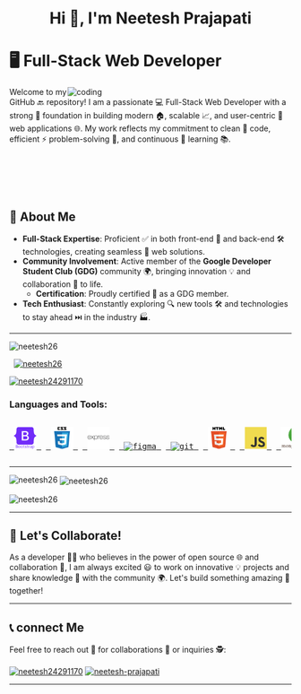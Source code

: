 <h1 align="center">Hi 👋, I'm Neetesh Prajapati</h1>
<!-- <h3 align="center">A passionate web developer from India</h3> -->

<h1>🖥️ Full-Stack Web Developer</h1>
<img align="right" alt="coding" width="400" src="https://camo.githubusercontent.com/4d9f5ecceb711eec6e2018f38a5677dc657c9738d4a65ba3b928c41c0a45b439/68747470733a2f2f6d69726f2e6d656469756d2e636f6d2f6d61782f313336302f302a37513379765349765f7430696f4a2d5a2e676966">
<p>Welcome to my GitHub 🔙 repository! I am a passionate 💻 Full-Stack Web Developer with a strong 💪 foundation in building modern 🏠, scalable 📈, and user-centric 👤 web applications 🌐. My work reflects my commitment to clean 🧼 code, efficient ⚡ problem-solving 🧩, and continuous 🔄 learning 📚.</p>


<br><br><br><br>
<h2>📇 About Me</h2>

<ul>

<li><strong>Full-Stack Expertise</strong>: Proficient ✅ in both front-end 🎨 and back-end 🛠️ technologies, creating seamless 🔗 web solutions.</li>

<li><strong>Community Involvement</strong>: Active member of the <strong>Google Developer Student Club (GDG)</strong> community 🌍, bringing innovation 💡 and collaboration 🤝 to life.

<ul>

<li><strong>Certification</strong>: Proudly certified 🏅 as a GDG member.</li>

</ul>

</li>

<li><strong>Tech Enthusiast</strong>: Constantly exploring 🔍 new tools 🛠️ and technologies to stay ahead ⏭️ in the industry 🏭.</li>

</ul>

<hr>



<p align="left"> <img src="https://komarev.com/ghpvc/?username=neetesh26&label=Profile%20views&color=0e75b6&style=flat" alt="neetesh26" /> </p>

<p align="left">&nbsp; <a href="https://github.com/ryo-ma/github-profile-trophy"><img src="https://github-profile-trophy.vercel.app/?username=neetesh26" alt="neetesh26" /></a> </p>

<p align="left"> <a href="https://twitter.com/neetesh24291170" target="blank"><img src="https://img.shields.io/twitter/follow/neetesh24291170?logo=twitter&style=for-the-badge" alt="neetesh24291170" /></a> </p>



<h3 align="left">Languages and Tools:</h3>
<pre><p align="left"><a href="https://getbootstrap.com" target="_blank" rel="noreferrer"> <img src="https://raw.githubusercontent.com/devicons/devicon/master/icons/bootstrap/bootstrap-plain-wordmark.svg" alt="bootstrap" width="40" height="40"/> </a> <a href="https://www.w3schools.com/css/" target="_blank" rel="noreferrer"> <img src="https://raw.githubusercontent.com/devicons/devicon/master/icons/css3/css3-original-wordmark.svg" alt="css3" width="40" height="40"/> </a> <a href="https://expressjs.com" target="_blank" rel="noreferrer"> <img src="https://raw.githubusercontent.com/devicons/devicon/master/icons/express/express-original-wordmark.svg" alt="express" width="40" height="40"/> </a> <a href="https://www.figma.com/" target="_blank" rel="noreferrer"> <img src="https://www.vectorlogo.zone/logos/figma/figma-icon.svg" alt="figma" width="40" height="40"/> </a> <a href="https://git-scm.com/" target="_blank" rel="noreferrer"> <img src="https://www.vectorlogo.zone/logos/git-scm/git-scm-icon.svg" alt="git" width="40" height="40"/> </a> <a href="https://www.w3.org/html/" target="_blank" rel="noreferrer"> <img src="https://raw.githubusercontent.com/devicons/devicon/master/icons/html5/html5-original-wordmark.svg" alt="html5" width="40" height="40"/> </a> <a href="https://developer.mozilla.org/en-US/docs/Web/JavaScript" target="_blank" rel="noreferrer"> <img src="https://raw.githubusercontent.com/devicons/devicon/master/icons/javascript/javascript-original.svg" alt="javascript" width="40" height="40"/> </a> <a href="https://www.mongodb.com/" target="_blank" rel="noreferrer"> <img src="https://raw.githubusercontent.com/devicons/devicon/master/icons/mongodb/mongodb-original-wordmark.svg" alt="mongodb" width="40" height="40"/> </a> <a href="https://www.mysql.com/" target="_blank" rel="noreferrer"> <img src="https://raw.githubusercontent.com/devicons/devicon/master/icons/mysql/mysql-original-wordmark.svg" alt="mysql" width="40" height="40"/> </a> <a href="https://nodejs.org" target="_blank" rel="noreferrer"> <img src="https://raw.githubusercontent.com/devicons/devicon/master/icons/nodejs/nodejs-original-wordmark.svg" alt="nodejs" width="40" height="40"/> </a> <a href="https://www.php.net" target="_blank" rel="noreferrer"> <img src="https://raw.githubusercontent.com/devicons/devicon/master/icons/php/php-original.svg" alt="php" width="40" height="40"/> </a> <a href="https://postman.com" target="_blank" rel="noreferrer"> <img src="https://www.vectorlogo.zone/logos/getpostman/getpostman-icon.svg" alt="postman" width="40" height="40"/> </a> <a href="https://www.python.org" target="_blank" rel="noreferrer"> <img src="https://raw.githubusercontent.com/devicons/devicon/master/icons/python/python-original.svg" alt="python" width="40" height="40"/> </a> <a href="https://reactjs.org/" target="_blank" rel="noreferrer"> <img src="https://raw.githubusercontent.com/devicons/devicon/master/icons/react/react-original-wordmark.svg" alt="react" width="40" height="40"/> </a> <a href="https://tailwindcss.com/" target="_blank" rel="noreferrer"> <img src="https://www.vectorlogo.zone/logos/tailwindcss/tailwindcss-icon.svg" alt="tailwind" width="40" height="40"/></a> </p></pre>
<hr>
<p><img align="left" src="https://github-readme-stats.vercel.app/api/top-langs?username=neetesh26&show_icons=true&locale=en&layout=compact" alt="neetesh26" /></p>

<p>&nbsp;<img align="center" src="https://github-readme-stats.vercel.app/api?username=neetesh26&show_icons=true&locale=en" alt="neetesh26" /></p>

<p><img align="center" src="https://github-readme-streak-stats.herokuapp.com/?user=neetesh26&" alt="neetesh26" /></p>


<hr>

<h2>🤝 Let's Collaborate!</h2>

<p>As a developer 👨‍💻 who believes in the power of open source 🌐 and collaboration 🤝, I am always excited 😃 to work on innovative 💡 projects and share knowledge 📘 with the community 🌍. Let's build something amazing 🎉 together!</p>
<hr>

<h2 align="left">📞 connect Me</h2>

<p>Feel free to reach out 📨 for collaborations 🤝 or inquiries 🕵️:</p>


<p align="left">
<a href="https://twitter.com/neetesh24291170" target="blank"><img align="center" src="https://raw.githubusercontent.com/rahuldkjain/github-profile-readme-generator/master/src/images/icons/Social/twitter.svg" alt="neetesh24291170" height="30" width="40" /></a>
<a href="https://linkedin.com/in/neetesh-prajapati" target="blank"><img align="center" src="https://raw.githubusercontent.com/rahuldkjain/github-profile-readme-generator/master/src/images/icons/Social/linked-in-alt.svg" alt="neetesh-prajapati" height="30" width="40" /></a>
</p>
<hr>
